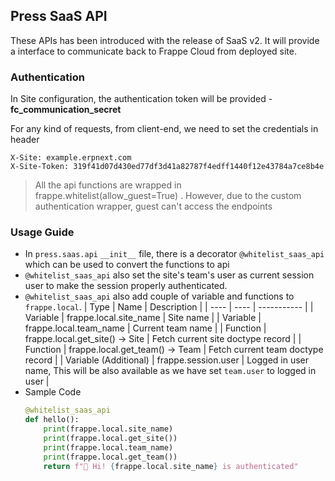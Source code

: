 ## Press SaaS API

These APIs has been introduced with the release of SaaS v2. It will provide a interface to communicate back to Frappe Cloud from deployed site.

### Authentication

In Site configuration, the authentication token will be provided - **fc_communication_secret**

For any kind of requests, from client-end, we need to set the credentials in header

```
X-Site: example.erpnext.com
X-Site-Token: 319f41d07d430ed77df3d41a82787f4edff1440f12e43784a7ce8b4e
```

> All the api functions are wrapped in frappe.whitelist(allow_guest=True) .
> However, due to the custom authentication wrapper, guest can't access the endpoints

### Usage Guide

- In `press.saas.api` `__init__` file, there is a decorator `@whitelist_saas_api` which can be used to convert the functions to api
- `@whitelist_saas_api` also set the site's team's user as current session user to make the session properly authenticated.
- `@whitelist_saas_api` also add couple of variable and functions to `frappe.local`.
  | Type | Name | Description |
  | ---- | ---- | ----------- |
  | Variable | frappe.local.site_name | Site name |
  | Variable | frappe.local.team_name | Current team name |
  | Function | frappe.local.get_site() -> Site | Fetch current site doctype record |
  | Function | frappe.local.get_team() -> Team | Fetch current team doctype record |
  | Variable (Additional) | frappe.session.user | Logged in user name, This will be also available as we have set `team.user` to logged in user |
- Sample Code
  ```python
  @whitelist_saas_api
  def hello():
      print(frappe.local.site_name)
      print(frappe.local.get_site())
      print(frappe.local.team_name)
      print(frappe.local.get_team())
      return f"👋 Hi! {frappe.local.site_name} is authenticated"
  ```
